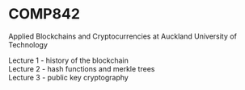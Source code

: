 # COMP842
Applied Blockchains and Cryptocurrencies at Auckland University of Technology

Lecture 1 - history of the blockchain\
Lecture 2 - hash functions and merkle trees\
Lecture 3 - public key cryptography
